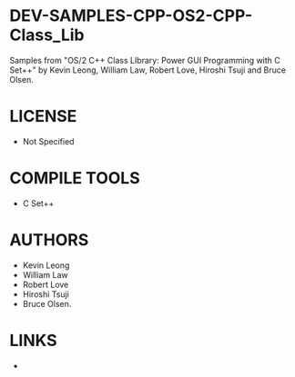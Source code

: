 DEV-SAMPLES-CPP-OS2-CPP-Class_Lib
=================================

Samples from "OS/2 C++ Class LIbrary: Power GUI Programming with C Set++" by Kevin Leong, William Law, Robert Love, Hiroshi Tsuji and Bruce Olsen.

LICENSE
===============
* Not Specified

COMPILE TOOLS
===============
* C Set++
 
AUTHORS
===============
* Kevin Leong
* William Law
* Robert Love
* Hiroshi Tsuji
* Bruce Olsen.

LINKS
===============
* 


